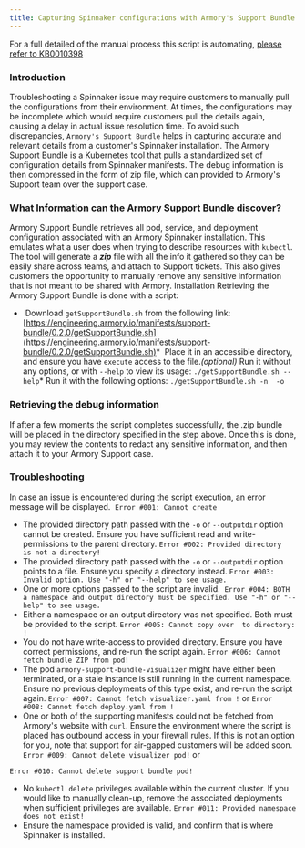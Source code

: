 ```yaml
---
title: Capturing Spinnaker configurations with Armory's Support Bundle (w/ Automated Script)
---
```



For a full detailed of the manual process this script is automating, [please refer to KB0010398](https://support.armory.io/support?id=kb_article_view&sysparm_article=KB0010398)
### Introduction
Troubleshooting a Spinnaker issue may require customers to manually pull the configurations from their environment. At times, the configurations may be incomplete which would require customers pull the details again, causing a delay in actual issue resolution time.
To avoid such discrepancies, ```Armory's Support Bundle``` helps in capturing accurate and relevant details from a customer's Spinnaker installation. The Armory Support Bundle is a Kubernetes tool that pulls a standardized set of configuration details from Spinnaker manifests. The debug information is then compressed in the form of zip file, which can provided to Armory's Support team over the support case.  
### What Information can the Armory Support Bundle discover?
Armory Support Bundle retrieves all pod, service, and deployment configuration associated with an Armory Spinnaker installation. This emulates what a user does when trying to describe resources with ```kubectl```. The tool will generate a ***zip*** file with all the info it gathered so they can be easily share across teams, and attach to Support tickets. This also gives customers the opportunity to manually remove any sensitive information that is not meant to be shared with Armory.
Installation
Retrieving the Armory Support Bundle is done with a script:
*  Download ```getSupportBundle.sh``` from the following link: [https://engineering.armory.io/manifests/support-bundle/0.2.0/getSupportBundle.sh](https://engineering.armory.io/manifests/support-bundle/0.2.0/getSupportBundle.sh)*  Place it in an accessible directory, and ensure you have ```execute``` access to the file.*(optional)* Run it without any options, or with ```--help``` to view its usage: ```./getSupportBundle.sh --help```* Run it with the following options: ```./getSupportBundle.sh -n  -o ```
### Retrieving the debug information 
If after a few moments the script completes successfully, the .zip bundle will be placed in the directory specified in the step above. Once this is done, you may review the contents to redact any sensitive information, and then attach it to your Armory Support case.
### Troubleshooting
In case an issue is encountered during the script execution, an error message will be displayed. 
```Error #001: Cannot create ```
* The provided directory path passed with the ```-o``` or ```--outputdir``` option cannot be created. Ensure you have sufficient read and write-permissions to the parent directory.
```Error #002: Provided directory  is not a directory!```
* The provided directory path passed with the ```-o``` or ```--outputdir``` option points to a file. Ensure you specify a directory instead.
```Error #003: Invalid option. Use "-h" or "--help" to see usage.```
* One or more options passed to the script are invalid. 
```Error #004: BOTH a namespace and output directory must be specified. Use "-h" or "--help" to see usage.```
* Either a namespace or an output directory was not specified. Both must be provided to the script.
```Error #005: Cannot copy over  to directory: !```
* You do not have write-access to provided directory. Ensure you have correct permissions, and re-run the script again.
```Error #006: Cannot fetch bundle ZIP from pod!```
* The pod ```armory-support-bundle-visualizer``` might have either been terminated, or a stale instance is still running in the current namespace. Ensure no previous deployments of this type exist, and re-run the script again.
```Error #007: Cannot fetch visualizer.yaml from !```
or
```Error #008: Cannot fetch deploy.yaml from !```
* One or both of the supporting manifests could not be fetched from Armory's website with ```curl```. Ensure the environment where the script is placed has outbound access in your firewall rules. If this is not an option for you, note that support for air-gapped customers will be added soon.
```Error #009: Cannot delete visualizer pod!```
or

```Error #010: Cannot delete support bundle pod!```

* No ```kubectl delete``` privileges available within the current cluster. If you would like to manually clean-up, remove the associated deployments when sufficient privileges are available.
```Error #011: Provided namespace  does not exist!```
* Ensure the namespace provided is valid, and confirm that is where Spinnaker is installed.

